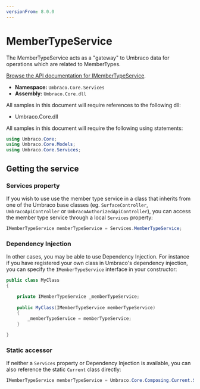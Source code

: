 ```yaml
---
versionFrom: 8.0.0
---
```


# MemberTypeService

The MemberTypeService acts as a "gateway" to Umbraco data for operations which are related to MemberTypes.

[Browse the API documentation for IMemberTypeService](https://our.umbraco.com/apidocs/v8/csharp/api/Umbraco.Core.Services.IMemberTypeService.html).

 * **Namespace:** `Umbraco.Core.Services`
 * **Assembly:** `Umbraco.Core.dll`

All samples in this document will require references to the following dll:

* Umbraco.Core.dll

All samples in this document will require the following using statements:

```csharp
using Umbraco.Core;
using Umbraco.Core.Models;
using Umbraco.Core.Services;
```

## Getting the service

### Services property

If you wish to use use the member type service in a class that inherits from one of the Umbraco base classes (eg. `SurfaceController`, `UmbracoApiController` or `UmbracoAuthorizedApiController`), you can access the member type service through a local `Services` property:

```csharp
IMemberTypeService memberTypeService = Services.MemberTypeService;
```

### Dependency Injection

In other cases, you may be able to use Dependency Injection. For instance if you have registered your own class in Umbraco's dependency injection, you can specify the `IMemberTypeService` interface in your constructor:

```csharp
public class MyClass
{

    private IMemberTypeService _memberTypeService;
    
    public MyClass(IMemberTypeService memberTypeService)
    {
        _memberTypeService = memberTypeService;
    }

}
```

### Static accessor

If neither a `Services` property or Dependency Injection is available, you can also reference the static `Current` class directly:

```csharp
IMemberTypeService memberTypeService = Umbraco.Core.Composing.Current.Services.MemberTypeService;
```